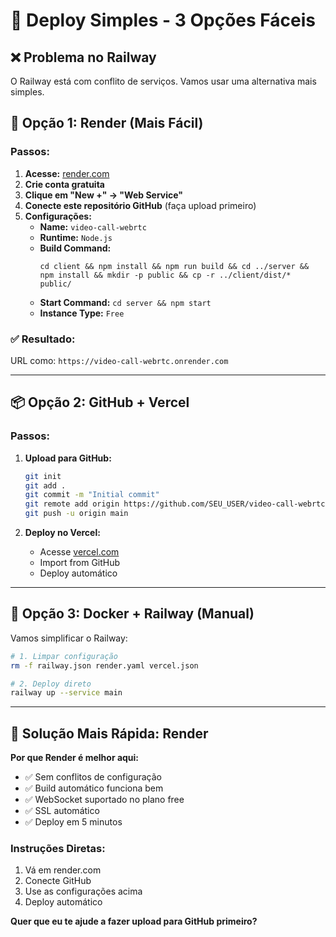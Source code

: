 # 🚀 Deploy Simples - 3 Opções Fáceis

## ❌ Problema no Railway
O Railway está com conflito de serviços. Vamos usar uma alternativa mais simples.

## 🎨 Opção 1: Render (Mais Fácil)

### Passos:
1. **Acesse:** [render.com](https://render.com)
2. **Crie conta gratuita**
3. **Clique em "New +" → "Web Service"**
4. **Conecte este repositório GitHub** (faça upload primeiro)
5. **Configurações:**
   - **Name:** `video-call-webrtc`
   - **Runtime:** `Node.js`
   - **Build Command:** 
     ```
     cd client && npm install && npm run build && cd ../server && npm install && mkdir -p public && cp -r ../client/dist/* public/
     ```
   - **Start Command:** `cd server && npm start`
   - **Instance Type:** `Free`

### ✅ Resultado:
URL como: `https://video-call-webrtc.onrender.com`

---

## 📦 Opção 2: GitHub + Vercel

### Passos:
1. **Upload para GitHub:**
   ```bash
   git init
   git add .
   git commit -m "Initial commit"
   git remote add origin https://github.com/SEU_USER/video-call-webrtc.git
   git push -u origin main
   ```

2. **Deploy no Vercel:**
   - Acesse [vercel.com](https://vercel.com)
   - Import from GitHub
   - Deploy automático

---

## 🐳 Opção 3: Docker + Railway (Manual)

Vamos simplificar o Railway:

```bash
# 1. Limpar configuração
rm -f railway.json render.yaml vercel.json

# 2. Deploy direto
railway up --service main
```

---

## 🔧 Solução Mais Rápida: Render

**Por que Render é melhor aqui:**
- ✅ Sem conflitos de configuração
- ✅ Build automático funciona bem
- ✅ WebSocket suportado no plano free
- ✅ SSL automático
- ✅ Deploy em 5 minutos

### Instruções Diretas:
1. Vá em render.com
2. Conecte GitHub
3. Use as configurações acima
4. Deploy automático

**Quer que eu te ajude a fazer upload para GitHub primeiro?**